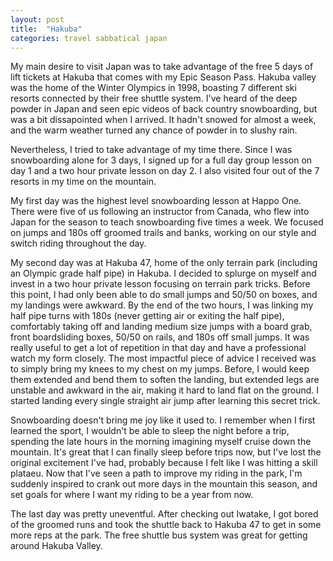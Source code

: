 ```yaml
---
layout: post
title:  "Hakuba"
categories: travel sabbatical japan
---
```


My main desire to visit Japan was to take advantage of the free 5 days of lift tickets at Hakuba that comes with my Epic Season Pass. Hakuba valley was the home of the Winter Olympics in 1998, boasting 7 different ski resorts connected by their free shuttle system. I've heard of the deep powder in Japan and seen epic videos of back country snowboarding, but was a bit dissapointed when I arrived. It hadn't snowed for almost a week, and the warm weather turned any chance of powder in to slushy rain.

Nevertheless, I tried to take advantage of my time there. Since I was snowboarding alone for 3 days, I signed up for a full day group lesson on day 1 and a two hour private lesson on day 2. I also visited four out of the 7 resorts in my time on the mountain.

My first day was the highest level snowboarding lesson at Happo One. There were five of us following an instructor from Canada, who flew into Japan for the season to teach snowboarding five times a week. We focused on jumps and 180s off groomed trails and banks, working on our style and switch riding throughout the day.

My second day was at Hakuba 47, home of the only terrain park (including an Olympic grade half pipe) in Hakuba. I decided to splurge on myself and invest in a two hour private lesson focusing on terrain park tricks. Before this point, I had only been able to do small jumps and 50/50 on boxes, and my landings were awkward. By the end of the two hours, I was linking my half pipe turns with 180s (never getting air or exiting the half pipe), comfortably taking off and landing medium size jumps with a board grab, front boardsliding boxes, 50/50 on rails, and 180s off small jumps. It was really useful to get a lot of repetition in that day and have a professional watch my form closely. The most impactful piece of advice I received was to simply bring my knees to my chest on my jumps. Before, I would keep them extended and bend them to soften the landing, but extended legs are unstable and awkward in the air, making it hard to land flat on the ground. I started landing every single straight air jump after learning this secret trick.

Snowboarding doesn't bring me joy like it used to. I remember when I first learned the sport, I wouldn't be able to sleep the night before a trip, spending the late hours in the morning imagining myself cruise down the mountain. It's great that I can finally sleep before trips now, but I've lost the original excitement I've had, probably because I felt like I was hitting a skill plataeu. Now that I've seen a path to improve my riding in the park, I'm suddenly inspired to crank out more days in the mountain this season, and set goals for where I want my riding to be a year from now.

The last day was pretty uneventful. After checking out Iwatake, I got bored of the groomed runs and took the shuttle back to Hakuba 47 to get in some more reps at the park. The free shuttle bus system was great for getting around Hakuba Valley.